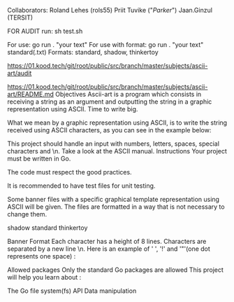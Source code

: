 Collaborators: 
    Roland Lehes (rols55)
    Priit Tuvike ("_Parker_")
    Jaan.Ginzul (TERSIT)

FOR AUDIT run: sh test.sh

For use: go run . "your text"
For use with format: go run . "your text" standard(.txt)
Formats: standard, shadow, thinkertoy

https://01.kood.tech/git/root/public/src/branch/master/subjects/ascii-art/audit 

https://01.kood.tech/git/root/public/src/branch/master/subjects/ascii-art/README.md
Objectives
Ascii-art is a program which consists in receiving a string as an argument and outputting the string in a graphic representation using ASCII. Time to write big.

What we mean by a graphic representation using ASCII, is to write the string received using ASCII characters, as you can see in the example below:

This project should handle an input with numbers, letters, spaces, special characters and \n.
Take a look at the ASCII manual.
Instructions
Your project must be written in Go.

The code must respect the good practices.

It is recommended to have test files for unit testing.

Some banner files with a specific graphical template representation using ASCII will be given. The files are formatted in a way that is not necessary to change them.

shadow
standard
thinkertoy

Banner Format
Each character has a height of 8 lines.
Characters are separated by a new line \n.
Here is an example of ' ', '!' and '"'(one dot represents one space) :

Allowed packages
Only the standard Go packages are allowed
This project will help you learn about :

The Go file system(fs) API
Data manipulation